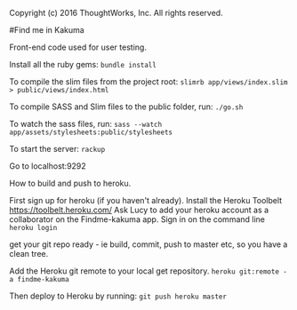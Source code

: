 Copyright (c) 2016 ThoughtWorks, Inc. All rights reserved.

#Find me in Kakuma

Front-end code used for user testing.

Install all the ruby gems:
``bundle install``

To compile the slim files from the project root:
``slimrb app/views/index.slim > public/views/index.html``

To compile SASS and Slim files to the public folder, run:
``./go.sh``

To watch the sass files, run:
``sass --watch app/assets/stylesheets:public/stylesheets``

To start the server:
``rackup``

Go to localhost:9292




How to build and push to heroku.

First sign up for heroku (if you haven't already). 
Install the Heroku Toolbelt https://toolbelt.heroku.com/
Ask Lucy to add your heroku account as a collaborator on the Findme-kakuma app.
Sign in on the command line
``heroku login``

get your git repo ready - ie build, commit, push to master etc, so you have a clean tree.

Add the Heroku git remote to your local get repository.
``heroku git:remote -a findme-kakuma``

Then deploy to Heroku by running:
``git push heroku master``